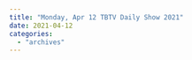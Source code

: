 ```yaml
---
title: "Monday, Apr 12 TBTV Daily Show 2021"
date: 2021-04-12
categories: 
  - "archives"
---
```



